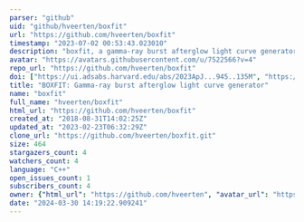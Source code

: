 ```yaml
---
parser: "github"
uid: "github/hveerten/boxfit"
url: "https://github.com/hveerten/boxfit"
timestamp: "2023-07-02 00:53:43.023010"
description: "boxfit, a gamma-ray burst afterglow light curve generator based on two-dimensional hydrodynamics simulations"
avatar: "https://avatars.githubusercontent.com/u/7522566?v=4"
repo_url: "https://github.com/hveerten/boxfit"
doi: ["https://ui.adsabs.harvard.edu/abs/2023ApJ...945..135M", "https://ui.adsabs.harvard.edu/abs/2012ApJ...749...44V", "https://ui.adsabs.harvard.edu/abs/2023ascl.soft06059V/abstract"]
title: "BOXFIT: Gamma-ray burst afterglow light curve generator"
name: "boxfit"
full_name: "hveerten/boxfit"
html_url: "https://github.com/hveerten/boxfit"
created_at: "2018-08-31T14:02:25Z"
updated_at: "2023-02-23T06:32:29Z"
clone_url: "https://github.com/hveerten/boxfit.git"
size: 464
stargazers_count: 4
watchers_count: 4
language: "C++"
open_issues_count: 1
subscribers_count: 4
owner: {"html_url": "https://github.com/hveerten", "avatar_url": "https://avatars.githubusercontent.com/u/7522566?v=4", "login": "hveerten", "type": "User"}
date: "2024-03-30 14:19:22.909241"
---
```

